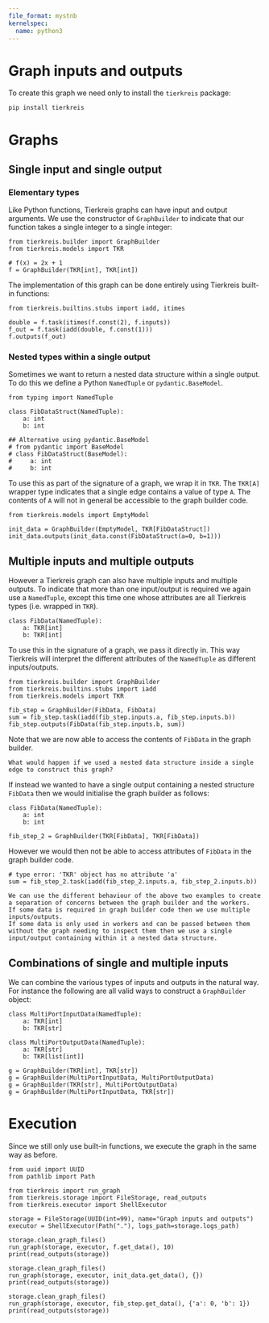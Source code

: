 ```yaml
---
file_format: mystnb
kernelspec:
  name: python3
---
```


# Graph inputs and outputs

To create this graph we need only to install the `tierkreis` package:

```
pip install tierkreis
```

# Graphs

## Single input and single output

### Elementary types

Like Python functions, Tierkreis graphs can have input and output arguments.
We use the constructor of `GraphBuilder` to indicate that our function takes a single integer to a single integer:

```{code-cell} ipython3
from tierkreis.builder import GraphBuilder
from tierkreis.models import TKR

# f(x) = 2x + 1
f = GraphBuilder(TKR[int], TKR[int])
```

The implementation of this graph can be done entirely using Tierkreis built-in functions:

```{code-cell} ipython3
from tierkreis.builtins.stubs import iadd, itimes

double = f.task(itimes(f.const(2), f.inputs))
f_out = f.task(iadd(double, f.const(1)))
f.outputs(f_out)
```

### Nested types within a single output

Sometimes we want to return a nested data structure within a single output.
To do this we define a Python `NamedTuple` or `pydantic.BaseModel`.

```{code-cell} ipython3
from typing import NamedTuple

class FibDataStruct(NamedTuple):
    a: int
    b: int

## Alternative using pydantic.BaseModel
# from pydantic import BaseModel
# class FibDataStruct(BaseModel):
#     a: int
#     b: int
```

To use this as part of the signature of a graph, we wrap it in `TKR`.
The `TKR[A]` wrapper type indicates that a single edge contains a value of type `A`.
The contents of `A` will not in general be accessible to the graph builder code.

```{code-cell} ipython3
from tierkreis.models import EmptyModel

init_data = GraphBuilder(EmptyModel, TKR[FibDataStruct])
init_data.outputs(init_data.const(FibDataStruct(a=0, b=1)))
```

## Multiple inputs and multiple outputs

However a Tierkreis graph can also have multiple inputs and multiple outputs.
To indicate that more than one input/output is required we again use a `NamedTuple`,
except this time one whose attributes are all Tierkreis types (i.e. wrapped in `TKR`).

```{code-cell} ipython3
class FibData(NamedTuple):
    a: TKR[int]
    b: TKR[int]
```

To use this in the signature of a graph, we pass it directly in.
This way Tierkreis will interpret the different attributes of the `NamedTuple` as different inputs/outputs.

```{code-cell} ipython3
from tierkreis.builder import GraphBuilder
from tierkreis.builtins.stubs import iadd
from tierkreis.models import TKR

fib_step = GraphBuilder(FibData, FibData)
sum = fib_step.task(iadd(fib_step.inputs.a, fib_step.inputs.b))
fib_step.outputs(FibData(fib_step.inputs.b, sum))
```

Note that we are now able to access the contents of `FibData` in the graph builder.

```{note}
What would happen if we used a nested data structure inside a single edge to construct this graph?
```

If instead we wanted to have a single output containing a nested structure `FibData`
then we would initialise the graph builder as follows:

```{code-cell} ipython3
class FibData(NamedTuple):
    a: int
    b: int

fib_step_2 = GraphBuilder(TKR[FibData], TKR[FibData])
```

However we would then not be able to access attributes of `FibData` in the graph builder code.

```{code} ipython3
# type error: 'TKR' object has no attribute 'a'
sum = fib_step_2.task(iadd(fib_step_2.inputs.a, fib_step_2.inputs.b))
```

```{hint}
We can use the different behaviour of the above two examples to create a separation of concerns between the graph builder and the workers.
If some data is required in graph builder code then we use multiple inputs/outputs.
If some data is only used in workers and can be passed between them without the graph needing to inspect them then we use a single input/output containing within it a nested data structure.
```

## Combinations of single and multiple inputs

We can combine the various types of inputs and outputs in the natural way.
For instance the following are all valid ways to construct a `GraphBuilder` object:

```{code-cell} ipython3
class MultiPortInputData(NamedTuple):
    a: TKR[int]
    b: TKR[str]

class MultiPortOutputData(NamedTuple):
    a: TKR[str]
    b: TKR[list[int]]

g = GraphBuilder(TKR[int], TKR[str])
g = GraphBuilder(MultiPortInputData, MultiPortOutputData)
g = GraphBuilder(TKR[str], MultiPortOutputData)
g = GraphBuilder(MultiPortInputData, TKR[str])
```

# Execution

Since we still only use built-in functions, we execute the graph in the same way as before.

```{code-cell} ipython3
from uuid import UUID
from pathlib import Path

from tierkreis import run_graph
from tierkreis.storage import FileStorage, read_outputs
from tierkreis.executor import ShellExecutor

storage = FileStorage(UUID(int=99), name="Graph inputs and outputs")
executor = ShellExecutor(Path("."), logs_path=storage.logs_path)

storage.clean_graph_files()
run_graph(storage, executor, f.get_data(), 10)
print(read_outputs(storage))

storage.clean_graph_files()
run_graph(storage, executor, init_data.get_data(), {})
print(read_outputs(storage))

storage.clean_graph_files()
run_graph(storage, executor, fib_step.get_data(), {'a': 0, 'b': 1})
print(read_outputs(storage))
```

